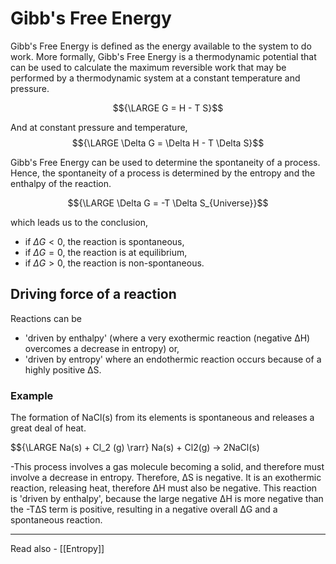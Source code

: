 # Gibb's Free Energy

Gibb's Free Energy is defined as the energy available to the system to do work. More formally, Gibb's Free Energy is a thermodynamic potential that can be used to calculate the maximum reversible work that may be performed by a thermodynamic system at a constant temperature and pressure. 

$${\LARGE G = H - T S}$$

And at constant pressure and temperature,
$${\LARGE \Delta G = \Delta H - T \Delta S}$$

Gibb's Free Energy can be used to determine the spontaneity of a process. Hence, the spontaneity of a process is determined by the entropy and the enthalpy of the reaction.

$${\LARGE \Delta G = -T \Delta S_{Universe}}$$

which leads us to the conclusion,
- if ${\Delta G <0}$, the reaction is spontaneous,
- if ${\Delta G = 0}$, the reaction is at equilibrium,
- if ${\Delta G > 0}$, the reaction is non-spontaneous.

## Driving force of a reaction

Reactions can be
- 'driven by enthalpy' (where a very exothermic reaction (negative ΔH) overcomes a decrease in entropy) or,
- 'driven by entropy' where an endothermic reaction occurs because of a highly positive ΔS.

### Example
The formation of NaCl(s) from its elements is spontaneous and releases a great deal of heat.

$${\LARGE Na(s) + Cl_2 (g) \rarr}
Na(s) + Cl2(g) → 2NaCl(s)

-This process involves a gas molecule becoming a solid, and therefore must involve a decrease in entropy. Therefore, ΔS is negative. It is an exothermic reaction, releasing heat, therefore ΔH must also be negative. This reaction is 'driven by enthalpy', because the large negative ΔH is more negative than the -TΔS term is positive, resulting in a negative overall ΔG and a spontaneous reaction.

---
Read also - [[Entropy]]